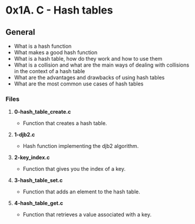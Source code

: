 # 0x1A. C - Hash tables

## General
   - What is a hash function
   - What makes a good hash function
   - What is a hash table, how do they work and how to use them
   - What is a collision and what are the main ways of dealing with collisions in the context of a hash table
   - What are the advantages and drawbacks of using hash tables
   - What are the most common use cases of hash tables

### Files

1. **0-hash_table_create.c**
   - Function that creates a hash table.

2. **1-djb2.c**
   - Hash function implementing the djb2 algorithm.

3. **2-key_index.c**
   - Function that gives you the index of a key.

4. **3-hash_table_set.c**
   - Function that adds an element to the hash table.

5. **4-hash_table_get.c**
   - Function that retrieves a value associated with a key.

